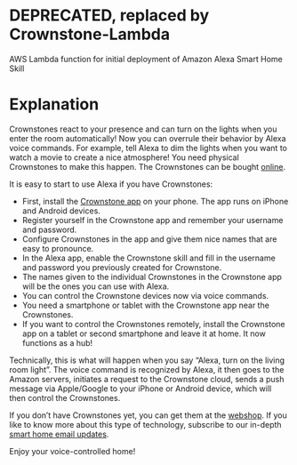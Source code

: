 # DEPRECATED, replaced by Crownstone-Lambda

AWS Lambda function for initial deployment of Amazon Alexa Smart Home Skill

# Explanation

Crownstones react to your presence and can turn on the lights when you enter the room automatically! Now you can overrule their behavior by Alexa voice commands. For example, tell Alexa to dim the lights when you want to watch a movie to create a nice atmosphere! You need physical Crownstones to make this happen. The Crownstones can be bought [online](https://shop.crownstone.rocks/).

It is easy to start to use Alexa if you have Crownstones:

+ First, install the [Crownstone app](https://crownstone.rocks/app/) on your phone. The app runs on iPhone and Android devices.
+ Register yourself in the Crownstone app and remember your username and password.
+ Configure Crownstones in the app and give them nice names that are easy to pronounce.
+ In the Alexa app, enable the Crownstone skill and fill in the username and password you previously created for Crownstone.
+ The names given to the individual Crownstones in the Crownstone app will be the ones you can use with Alexa.
+ You can control the Crownstone devices now via voice commands.
+ You need a smartphone or tablet with the Crownstone app near the Crownstones.
+ If you want to control the Crownstones remotely, install the Crownstone app on a tablet or second smartphone and leave it at home. It now functions as a hub!

Technically, this is what will happen when you say “Alexa, turn on the living room light”. The voice command is recognized by Alexa, it then goes to the Amazon servers, initiates a request to the Crownstone cloud, sends a push message via Apple/Google to your iPhone or Android device, which will then control the Crownstones.

If you don’t have Crownstones yet, you can get them at the [webshop](https://shop.crownstone.rocks). If you like to know more about this type of technology, subscribe to our in-depth [smart home email updates](https://crownstone.rocks/email-updates/).

Enjoy your voice-controlled home!
